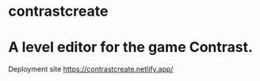 # contrastcreate
# A level editor for the game Contrast. 
Deployment site https://contrastcreate.netlify.app/
